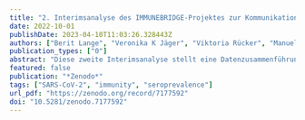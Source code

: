 ```yaml
---
title: "2. Interimsanalyse des IMMUNEBRIDGE-Projektes zur Kommunikation von vorläufigen Ergebnissen an das Modellierungsnetz für schwere Infektionskrankheiten"
date: 2022-10-01
publishDate: 2023-04-10T11:03:26.328443Z
authors: ["Berit Lange", "Veronika K Jäger", "Viktoria Rücker", "Manuela Harries", "Max J Hassenstein", "Maren Dreier", "Isabell von Holt", "Axel Budde", "Marc-André Kurosinski", "Jakob Armann", "Antonia Bartz", "Reinhard Berner", "Gunnar Brandhorst", "Melanie Brinkmann", "Kathrin Budde", "Marek Deckena", "Geraldine Engels", "Marc Fenzlaff", "Christoph Härtel", "Olga Hovardovska", "Katja Kehl", "Mirjam Kohls", "Stefan Krüger", "Kristin M Meyer-Schlinkmann", "Patrick F Ottensmeyer", "Jens-Peter Reese", "Daniel Rosenkranz", "Nicole Rübsamen", "Anne Schlegtendal", "Mario Schattschneider", "Christin Schäfer", "Simon Schlinkert", "Kai Schulze-Wundling", "Stefan Störk", "Carsten Tiemann", "Henry Völzke", "Theresa Winter", "Johannes Liese", "Folke Brinkmann", "Peter Heuschmann", "Matthias Nauck", "Astrid Petersmann", "Sabine Blaschke-Steinbrecher", "Nicole Toepfner", "Hendrik Streeck", "André Karch"]
publication_types: ["0"]
abstract: "Diese zweite Interimsanalyse stellt eine Datenzusammenführung von Daten verschiedener Studien (GUIDE, NAKO Gesundheitsstudie, MuSPAD, STAAB, paedSAXCOVID, Wü-KITa-CoV, Corkid, IMMUNEBRIDGE_ED) dar, die im Sommer 2022 von Juni bis Anfang September Erhebungen zur Immunität, zur Impfquote und zu stattgehabten berichteten Infektionen mit SARS-CoV-2 in Deutschland durchgeführt haben. Die hier beschriebene Interimsanalyse ist eine Weiterführung der Anfang August auf Zenodo (https://zenodo.org/record/6968574#.YzVkpkzP1PY) veröffentlichten ersten Interimsanalyse und beinhaltet die dort eingeschlossenen StudienteilnehmerInnen sowie zusätzliche später untersuchte TeilnehmerInnen aus den gleichen und zusätzlichen Studien. Die Ergebnisse sind zur Information von Modellierungskonsortien gedacht, um die entsprechenden Gruppen in die Lage zu versetzen, aktuelle Bevölkerungsdaten zur Parametrisierung nutzen zu können. Solche Ergebnissaufstellungen unterliegen keinem peer-review-Verfahren. Die hier vorgestellte Interimsanalyse ist mit deutlichen Limitationen versehen, z. B. in Bezug auf die Fallzahl in bestimmten Altersgruppen und bei Personen mit Vorerkrankungen sowie in Bezug auf Verzerrungen bei der Rekrutierung der TeilnehmerInnen der eingeschlossenen Studien. Diese Verzerrungen führen in allen Studien am ehesten zur Überschätzung von berichteten Endpunkten, wie dem Anteil der Personen mit Nachweis einer Immunantwort gegen SARS-CoV-2 oder dem Anteil der Personen mit stattgehabten Infektionen bzw. erhaltenen Impfdosen. Auf der anderen Seite ist auch eine Unterschätzung der Personen mit stattgehabter Infektion durch das Waning insbesondere von Antikörpern gegen das N-Antigen möglich. Diese Limitationen werden im Text nachfolgend näher diskutiert. Für die Datenzusammenführung wurde eine explorative Kategorisierung des bestehenden Schutzes gegen Infektion mit SARS-CoV-2 und schweren Verlauf einer COVID-19-Erkrankung vorgenommen, welche stratifiziert nach Altersgruppen und Vorerkrankungen dargestellt wird. In dieser explorativen Kategorisierung sind Kinder und Jugendliche als Personen unter 18 Jahren zusammengefasst. Für diese Altersgruppe wird eine weitere in dieser Interimsanalyse nicht berücksichtigte altersstratifizierte Untersuchung mit eigener Kategorisierung erfolgen. Die für Erwachsene vorgenommene Kategorisierung in Gruppen mit unterschiedlichem Schutzniveau muss unter Zuhilfenahme von Literatur und Experteneinschätzung für jede neue Variante und jedes neue Setting entsprechend angepasst werden und unterliegt der Einschränkung, dass innerhalb von IMMUNEBRIDGE nur humorale Immunitätsmarker als Bestätigung von stattgehabten Expositionen abgebildet werden konnten. In Zusammenschau mit der bestehenden Literatur sowie der Infektionsdynamik im Zeitraum der Erhebung (Juni-Anfang September 2022) legen die erhobenen Daten nahe, dass in den meisten Altersgruppen bei einer Mehrheit der Menschen vermutlich ein moderater bis hoher Schutz gegen einen schweren Verlauf einer COVID-19-Erkrankung (mit der zu diesem Zeitpunkt in Deutschland dominierenden SARS-CoV-2-Variante “Omikron BA.5”) besteht. Trotz hoher Prävalenz von Antikörpern gegen das S-Antigen (95%) und N-Antigen (48%) in der Bevölkerung scheint allerdings nur ein geringer Schutz in der Bevölkerung gegen Infektion mit der zu diesem Zeitpunkt in Deutschland dominierenden SARS-CoV-2-Variante zu bestehen, wie die stattgefundene Sommerwelle und die wieder ansteigenden Fallzahlen ab Ende September zeigen. Dies bedeutet, dass bei entsprechend veränderten SARS-CoV-2-Varianten auch weitere Infektionswellen mit relevanter Morbidität auftreten können. Außerdem zeigen sich relevante Lücken insbesondere bei Menschen mit Vorerkrankungen sowie in bestimmten Bevölkerungsgruppen und in verschiedenen Regionen von Deutschland. Erste Ergebnisse der Analysen für vulnerable Bevölkerungsgruppen mit schweren Vorerkrankungen aus Erhebungen in der Göttinger Notaufnahme (Studie IMMUNEBRIDGE_ED) deuten ebenfalls an, dass in Risikogruppen noch relevante Lücken in Hinblick auf den Schutz vor Infektion und schwerem Verlauf einer SARS-CoV-2-Infektion bestehen. Auch wenn der Anteil der Menschen mit geringem Schutz zunächst im Vergleich zur Mehrheit der Menschen mit hohem Schutz klein wirkt, so muss darauf hingewiesen werden, dass beispielsweise in der 4. Welle der Pandemie Ende 2021 die Infektion von nicht mehr als 4% bis 8% der Gesamtbevölkerung durch die Deltavariante von SARS-CoV-2 bereits zu einer deutlichen Belastung im ambulanten und stationären Versorgungssektor geführt hat. In den Ergebnissen dieser Interimsanalyse zeigt sich, dass 85% der Personen im Alter von 60 bis 64 Jahren, 64% der Personen im Alter von 65 bis 79 Jahren und 40% der über 79-Jährigen noch keine vierte Impfdosis erhalten haben (Tabelle 5). In der Altersgruppe der über 79-Jährigen haben 38% noch keine vier durch Antikörper bestätigten Expositionen (definiert als entweder Impfung mit Antikörpern gegen das S-Antigen oder Infektion mit Antikörper gegen das N-Antigen, mit einer der Expositionen in 2022) gehabt; bei 5% liegen noch keine drei Expositionen vor (Tabelle 3, Abbildung 2). Bei Menschen mit Vorerkrankungen hatten (abhängig von der Vorerkrankung) 47%-56% noch keine vier bestätigten Expositionen (eine davon 2022); 4%-8% hatten noch keine drei bestätigten Expositionen (Tabelle 3). Der Anteil der Menschen, die noch keine drei bestätigten Expositionen hatten, liegt in den Bundesländern zwischen 6% (Schleswig-Holstein, Rheinland-Pfalz, Nordrhein-Westfalen) und 20% (Thüringen; Tabelle 9, Abbildung 5). Relevante Unterschiede lassen sich auch zwischen Kindern und Jugendlichen auf der einen Seite und Erwachsenen auf der anderen Seite erkennen. Dabei weist der hohe Anteil an nicht geimpften Kindern (67%) auf die in dieser Altersgruppe eingeschränkte Impfempfehlung der Ständigen Impfkommission (STIKO) hin, welche zunächst nur eine Impfempfehlung für Jugendliche und Kinder mit Grunderkrankungen war (Tabelle 5). Der Anteil an Personen mit selbst berichteten Infektionen ist bei Kindern und Jugendlichen mit 42% ähnlich hoch wie im Mittel der erwachsenen Altersgruppe (Tabelle 6), während der Anteil von Kindern mit Antikörpern gegen das nach Infektion gebildete N-Protein mit 66% der höchste von allen Altersgruppen ist (Tabelle 4). Ursachen für diese Diskrepanz könnten eine geringere Testwahrscheinlichkeit bei Kindern bei einer Infektion insbesondere in den ersten Phasen der Pandemie, ein höherer Anteil an oligo- bzw. asymptomatischen Infektionsverläufen in dieser Altersgruppe bzw. eine länger andauernde messbare Immunantwort nach solchen Verläufen und ein erhöhter Anteil von Kindern im Vergleich zu Erwachsenen mit einer Infektion in den kürzer zurückliegenden Infektionswellen sein. Eine weitergehende Interpretation der in dieser Interimsanalyse berichteten Daten in Hinblick auf unterschiedliche Szenarien für zukünftige Pandemieverläufe ist nur mit Hilfe infektionsdynamischer Modellierungen möglich, die auf Basis der besten Evidenz zu vielen verschiedenen Parametern einschließlich der hier berichteten Daten z. B. Szenarien für unterschiedliche theoretische SARS-CoV-2-Varianten evaluieren. Die Einbindung in aktuelle Modellierungsstudien, welche das Ziel der schnellen Bereitstellung eines vorläufigen Datensets war, konnte bereits im Rahmen der ersten Interimsanalyse in Zusammenarbeit mit dem Modellierungsnetz für schwere Infektionskrankheiten umgesetzt werden. Hierbei wurden durch unterschiedliche Modellierungsgruppen anhand von drei Szenarien  mögliche weitere Pandemieverläufe für diesen Winter skizziert (https://zenodo.org/record/7126032#.Yzamb3ZBw2x; DOI: 10.5281/zenodo.7126032). Weitere Daten innerhalb des IMMUNEBRIDGE-Konsortiums werden derzeit deutschlandweit erhoben bzw. analysiert."
featured: false
publication: "*Zenodo*"
tags: ["SARS-CoV-2", "immunity", "seroprevalence"]
url_pdf: "https://zenodo.org/record/7177592"
doi: "10.5281/zenodo.7177592"
---
```


